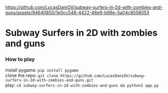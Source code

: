https://github.com/LucasDaniOV/subway-surfers-in-2d-with-zombies-and-guns/assets/94640850/1e0cc548-4422-46e9-b96e-5a04c8558053
# Subway Surfers in 2D with zombies and guns

### How to play
install pygame: ```pip install pygame```  
clone the repo: ```git clone https://github.com/LucasDaniOV/subway-surfers-in-2d-with-zombies-and-guns.git```  
play: ```cd subway-surfers-in-2d-with-zombies-and-guns && python3 app.py```  
